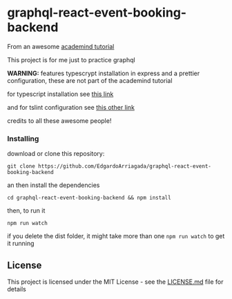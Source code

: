 # graphql-react-event-booking-backend

From an awesome [academind tutorial](https://www.youtube.com/watch?v=7giZGFDGnkc)

This project is for me just to practice graphql

**WARNING:** features typescrypt installation in express and a prettier configuration, these are not part of the academind tutorial

for typescript installation see [this link](https://www.youtube.com/watch?v=tcB3HZoy5N8&list=LLsTGyoc02PQ1Ih1gm--5MBw&index=16&t=0s)

and for tslint configuration see [this other link](https://alexjover.com/blog/use-prettier-with-tslint-and-be-happy/)

credits to all these awesome people!

### Installing

download or clone this repository:
```
git clone https://github.com/EdgardoArriagada/graphql-react-event-booking-backend
```
an then install the dependencies
```
cd graphql-react-event-booking-backend && npm install
```
then, to run it
```
npm run watch
```

if you delete the dist folder, it might take more than one ```npm run watch``` to get it running

## License

This project is licensed under the MIT License - see the [LICENSE.md](LICENSE.md) file for details
